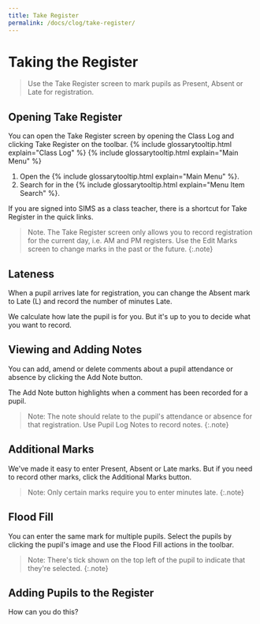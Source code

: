 ```yaml
---
title: Take Register
permalink: /docs/clog/take-register/
---
```

# Taking the Register

> Use the Take Register screen to mark pupils as Present, Absent or Late for registration.

## Opening Take Register

You can open the Take Register screen by opening the Class Log and clicking Take Register on the toolbar.
{% include glossarytooltip.html explain="Class Log" %}
{% include glossarytooltip.html explain="Main Menu" %}

1. Open the {% include glossarytooltip.html explain="Main Menu" %}.
1. Search for  in the {% include glossarytooltip.html explain="Menu Item Search" %}.

If you are signed into SIMS as a class teacher, there is a shortcut for Take Register in the quick links.

> Note. The Take Register screen only allows you to record registration for the current day, i.e. AM and PM registers.  Use the Edit Marks screen to change marks in the past or the future.
{:.note}

## Lateness

When a pupil arrives late for registration, you can change the Absent mark to Late (L) and record the number of minutes Late.

We calculate how late the pupil is for you.  But it's up to you to decide what you want to record.

## Viewing and Adding Notes

You can add, amend or delete comments about a pupil attendance or absence by clicking the Add Note button.

The Add Note button highlights when a comment has been recorded for a pupil.

> Note: The note should relate to the pupil's attendance or absence for that registration. Use Pupil Log Notes to record notes.
{:.note}

## Additional Marks

We've made it easy to enter Present, Absent or Late marks. But if you need to record other marks, click the Additional Marks button.

> Note: Only certain marks require you to enter minutes late.
{:.note}

## Flood Fill

You can enter the same mark for multiple pupils.  Select the pupils by clicking the pupil's image and use the Flood Fill actions in the toolbar.

> Note: There's tick shown on the top left of the pupil to indicate that they're selected.
{:.note}

## Adding Pupils to the Register

How can you do this?


